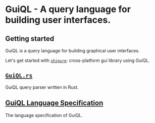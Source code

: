 # GuiQL - A query language for building user interfaces.

## Getting started

GuiQL is a query language for building graphical user interfaces.

Let's get started with [`shigure`](https://shigure.guiql.com): cross-platform gui library using GuiQL.

## [`GuiQL.rs`](./crates/guiql/README.md)

GuiQL query parser written in Rust.

## [GuiQL Language Specification](./spec/README.md)

The language specification of GuiQL.
